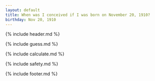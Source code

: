 ```yaml
---
layout: default
title: When was I conceived if I was born on November 20, 1910?
birthday: Nov 20, 1910
---
```


{% include header.md %}

{% include guess.md %}

{% include calculate.md %}

{% include safety.md %}

{% include footer.md %}



